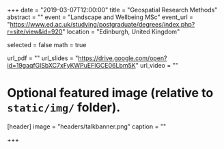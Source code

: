 +++
date = "2019-03-07T12:00:00"
title = "Geospatial Research Methods"
abstract = ""
event = "Landscape and Wellbeing MSc"
event_url = "https://www.ed.ac.uk/studying/postgraduate/degrees/index.php?r=site/view&id=920"
location = "Edinburgh, United Kingdom"

selected = false
math = true

url_pdf = ""
url_slides = "https://drive.google.com/open?id=19gaqfGlSbXC7xFyKWPuEFlGCE06Lbm5K"
url_video = ""

# Optional featured image (relative to `static/img/` folder).
[header]
image = "headers/talkbanner.png"
caption = ""

+++
